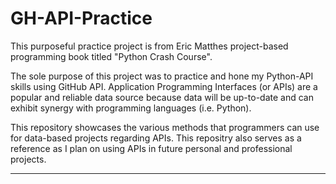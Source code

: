 # GH-API-Practice


This purposeful practice project is from Eric Matthes project-based programming book titled "Python Crash Course".

The sole purpose of this project was to practice and hone my Python-API skills using GitHub API. Application Programming Interfaces (or APIs) are a popular and reliable data source because data will be up-to-date and can exhibit synergy with programming languages (i.e. Python). 

This repository showcases the various methods that programmers can use for data-based projects regarding APIs. This repositry also serves as a reference as I plan on using APIs in future personal and professional projects.

---------------------------------------------------------------------------------------------------------------------------

